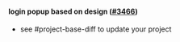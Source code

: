 #### login popup based on design ([#3466](https://github.com/shopsys/shopsys/pull/3466))

-   see #project-base-diff to update your project
